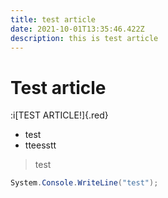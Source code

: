 ```yaml
---
title: test article
date: 2021-10-01T13:35:46.422Z
description: this is test article
---
```

# Test article

:i[TEST ARTICLE!]{.red}

* test
* tteesstt

> test

```cs:test.cs
System.Console.WriteLine("test");
```